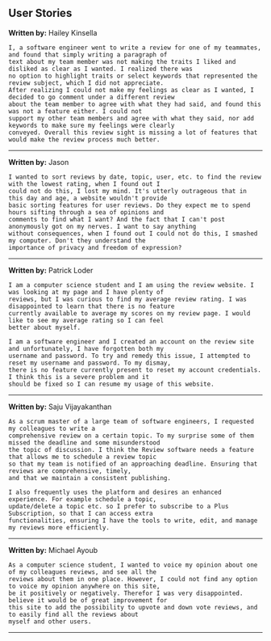 ## User Stories

**Written by:** Hailey Kinsella 

    I, a software engineer went to write a review for one of my teammates, and found that simply writing a paragraph of
    text about my team member was not making the traits I liked and disliked as clear as I wanted. I realized there was
    no option to highlight traits or select keywords that represented the review subject, which I did not appreciate.
    After realizing I could not make my feelings as clear as I wanted, I decided to go comment under a different review 
    about the team member to agree with what they had said, and found this was not a feature either. I could not 
    support my other team members and agree with what they said, nor add keywords to make sure my feelings were clearly 
    conveyed. Overall this review sight is missing a lot of features that would make the review process much better.

---

**Written by:** Jason

    I wanted to sort reviews by date, topic, user, etc. to find the review with the lowest rating, when I found out I 
    could not do this, I lost my mind. It's utterly outrageous that in this day and age, a website wouldn't provide 
    basic sorting features for user reviews. Do they expect me to spend hours sifting through a sea of opinions and 
    comments to find what I want? And the fact that I can't post anonymously got on my nerves. I want to say anything 
    without consequences, when I found out I could not do this, I smashed my computer. Don't they understand the 
    importance of privacy and freedom of expression?

---

**Written by:** Patrick Loder

    I am a computer science student and I am using the review website. I was looking at my page and I have plenty of 
    reviews, but I was curious to find my average review rating. I was disappointed to learn that there is no feature 
    currently available to average my scores on my review page. I would like to see my average rating so I can feel 
    better about myself.

    I am a software engineer and I created an account on the review site and unfortunately, I have forgotten both my 
    username and password. To try and remedy this issue, I attempted to reset my username and password. To my dismay, 
    there is no feature currently present to reset my account credentials. I think this is a severe problem and it 
    should be fixed so I can resume my usage of this website.

---

**Written by:** Saju Vijayakanthan

    As a scrum master of a large team of software engineers, I requested my colleagues to write a 
    comprehensive review on a certain topic. To my surprise some of them missed the deadline and some misunderstood
    the topic of discussion. I think the Review software needs a feature that allows me to schedule a review topic
    so that my team is notified of an approaching deadline. Ensuring that reviews are comprehensive, timely, 
    and that we maintain a consistent publishing.

    I also frequently uses the platform and desires an enhanced experience. For example schedule a topic, 
    update/delete a topic etc. so I prefer to subscribe to a Plus Subscription, so that I can access extra 
    functionalities, ensuring I have the tools to write, edit, and manage my reviews more efficiently.

---

**Written by:** Michael Ayoub

    As a computer science student, I wanted to voice my opinion about one of my colleagues reviews, and see all the 
    reviews about them in one place. However, I could not find any option to voice my opinion anywhere on this site,
    be it positively or negatively. Therefor I was very disappointed. believe it would be of great improvement for 
    this site to add the possibility to upvote and down vote reviews, and to easily find all the reviews about 
    myself and other users. 

---